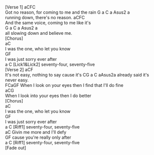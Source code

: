 [Verse 1] aCFC    
Got no reason, for coming to me and the rain G a C a Asus2 a   
running down, there's no reason. aCFC    
  And the same voice, coming to me like it's   
G       a          C        a Asus2 a   
all slowing down and believe me.   
[Chorus]    
aC   
I was the one, who let you know    
GF   
I was just sorry ever after    
a C [Lick1&Lick2] seventy-four, seventy-five    
[Verse 2] aCF    
It's not easy, nothing to say cause it's CG a C aAsus2a already said it's never easy.    
FCaGF When I look on your eyes then I find that I'll do fine    
aCG   
When I look into your eyes then I do better    
[Chorus]    
aC   
I was the one, who let you know    
GF   
I was just sorry ever after    
a C [Riff1] seventy-four, seventy-five    
aC Givin me more and I'll defy    
GF cause you're really only after    
a C [Riff1] seventy-four, seventy-five    
[Fade out]    
   
